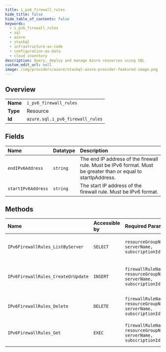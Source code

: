 ```yaml
---
title: i_pv6_firewall_rules
hide_title: false
hide_table_of_contents: false
keywords:
  - i_pv6_firewall_rules
  - sql
  - azure    
  - stackql
  - infrastructure-as-code
  - configuration-as-data
  - cloud inventory
description: Query, deploy and manage Azure resources using SQL
custom_edit_url: null
image: /img/providers/azure/stackql-azure-provider-featured-image.png
---
```

  
    

## Overview
<table><tbody>
<tr><td><b>Name</b></td><td><code>i_pv6_firewall_rules</code></td></tr>
<tr><td><b>Type</b></td><td>Resource</td></tr>
<tr><td><b>Id</b></td><td><code>azure.sql.i_pv6_firewall_rules</code></td></tr>
</tbody></table>

## Fields
| Name | Datatype | Description |
|:-----|:---------|:------------|
| `endIPv6Address` | `string` | The end IP address of the firewall rule. Must be IPv6 format. Must be greater than or equal to startIpAddress. |
| `startIPv6Address` | `string` | The start IP address of the firewall rule. Must be IPv6 format. |
## Methods
| Name | Accessible by | Required Params | Description |
|:-----|:--------------|:----------------|:------------|
| `IPv6FirewallRules_ListByServer` | `SELECT` | `resourceGroupName, serverName, subscriptionId` | Gets a list of IPv6 firewall rules. |
| `IPv6FirewallRules_CreateOrUpdate` | `INSERT` | `firewallRuleName, resourceGroupName, serverName, subscriptionId` | Creates or updates an IPv6 firewall rule. |
| `IPv6FirewallRules_Delete` | `DELETE` | `firewallRuleName, resourceGroupName, serverName, subscriptionId` | Deletes an IPv6 firewall rule. |
| `IPv6FirewallRules_Get` | `EXEC` | `firewallRuleName, resourceGroupName, serverName, subscriptionId` | Gets an IPv6 firewall rule. |
